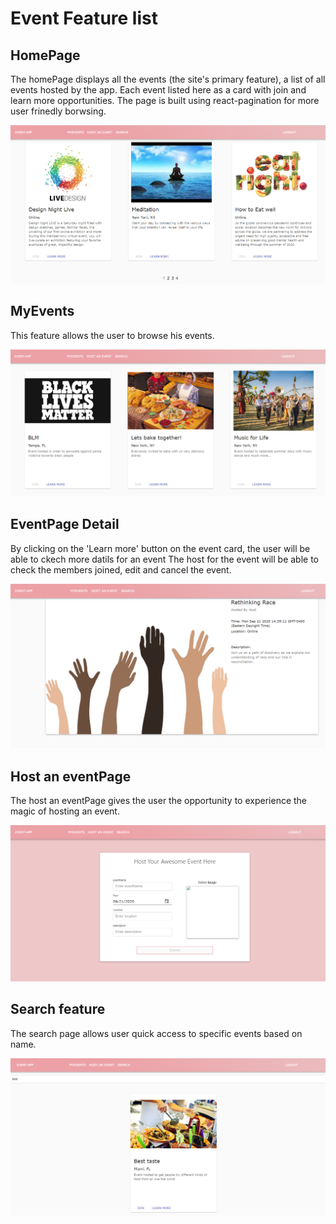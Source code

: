 # Event Feature list

## HomePage
The homePage displays all the events (the site's primary feature), a list of all events hosted by the app. Each event listed here as a card with join and learn more opportunities.
The page is built using react-pagination for more user frinedly borwsing.

![](/Documentation/images/events.PNG)

## MyEvents
This feature allows the user to browse his events.

![](/Documentation/images/myEvents.PNG)

## EventPage Detail
By clicking on the 'Learn more' button on the event card, the user will be able to ckech more datils for an event The host for the event will be able to check the members joined, edit and cancel the event.

![](/Documentation/images/eventPage.PNG)

## Host an eventPage
The host an eventPage gives the user the opportunity to experience the magic of hosting an event.

![](/Documentation/images/hostEvent.PNG)

## Search feature
The search page allows user quick access to specific events based on name.

![](/Documentation/images/searchEvent.PNG)




<!-- 1. Users
   * User registration
   * User Login/Logout functionality
   

2. Events list
   * list of events with details 
   * support joinning/registring event for users
   * support adding/hosting a new event from a user

3. Event detail
   * Shows/displays the details for the event
   * shows participants/members on that event
   * Shows the host for the event, as well as the time and location
   * show members checked-in
   * has an avatar image as well as a big event image

4. Future Feature
   * Displays events sorted by categories
   * ICS : calender integration
   * schedule for conferences
   * Google Map integration -->

